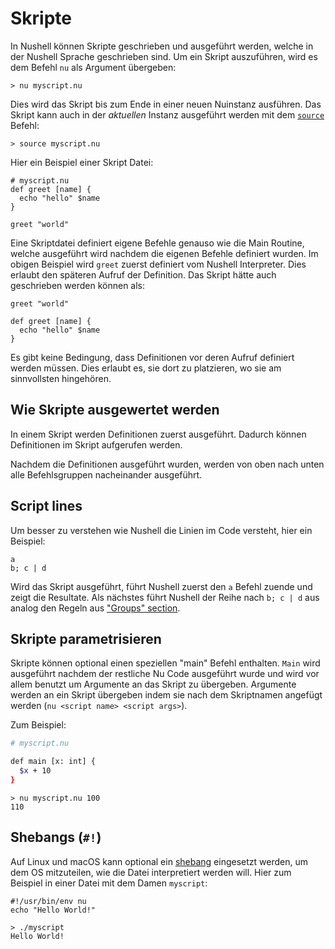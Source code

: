 # Skripte

In Nushell können Skripte geschrieben und ausgeführt werden, welche in der Nushell Sprache geschrieben sind.
Um ein Skript auszuführen, wird es dem Befehl `nu` als Argument übergeben:

```
> nu myscript.nu
```

Dies wird das Skript bis zum Ende in einer neuen Nuinstanz ausführen.
Das Skript kann auch in der _aktuellen_ Instanz ausgeführt werden mit dem [`source`](/commands/commands/source.md) Befehl:

```
> source myscript.nu
```

Hier ein Beispiel einer Skript Datei:

```
# myscript.nu
def greet [name] {
  echo "hello" $name
}

greet "world"
```

Eine Skriptdatei definiert eigene Befehle genauso wie die Main Routine, welche ausgeführt wird nachdem die eigenen Befehle definiert wurden.
Im obigen Beispiel wird `greet` zuerst definiert vom Nushell Interpreter. Dies erlaubt den späteren Aufruf der Definition.
Das Skript hätte auch geschrieben werden können als:

```
greet "world"

def greet [name] {
  echo "hello" $name
}
```

Es gibt keine Bedingung, dass Definitionen vor deren Aufruf definiert werden müssen.
Dies erlaubt es, sie dort zu platzieren, wo sie am sinnvollsten hingehören.

## Wie Skripte ausgewertet werden

In einem Skript werden Definitionen zuerst ausgeführt. Dadurch können Definitionen im Skript aufgerufen werden.

Nachdem die Definitionen ausgeführt wurden, werden von oben nach unten alle Befehlsgruppen nacheinander ausgeführt.

## Script lines

Um besser zu verstehen wie Nushell die Linien im Code versteht, hier ein Beispiel:

```
a
b; c | d
```

Wird das Skript ausgeführt, führt Nushell zuerst den `a` Befehl zuende und zeigt die Resultate.
Als nächstes führt Nushell der Reihe nach `b; c | d` aus analog den Regeln aus ["Groups" section](types_of_data.html#groups).

## Skripte parametrisieren

Skripte können optional einen speziellen "main" Befehl enthalten.
`Main` wird ausgeführt nachdem der restliche Nu Code ausgeführt wurde und wird vor allem benutzt um Argumente an das Skript zu übergeben.
Argumente werden an ein Skript übergeben indem sie nach dem Skriptnamen angefügt werden (`nu <script name> <script args>`).

Zum Beispiel:

```bash
# myscript.nu

def main [x: int] {
  $x + 10
}
```

```
> nu myscript.nu 100
110
```

## Shebangs (`#!`)

Auf Linux und macOS kann optional ein [shebang](<https://en.wikipedia.org/wiki/Shebang_(Unix)>) eingesetzt werden,
um dem OS mitzuteilen, wie die Datei interpretiert werden will.
Hier zum Beispiel in einer Datei mit dem Damen `myscript`:

```
#!/usr/bin/env nu
echo "Hello World!"
```

```
> ./myscript
Hello World!
```
